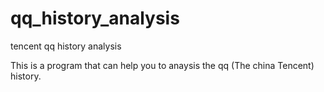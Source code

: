 # qq_history_analysis
tencent qq history analysis 


This is a program that can help you to anaysis the qq (The china Tencent) history.
